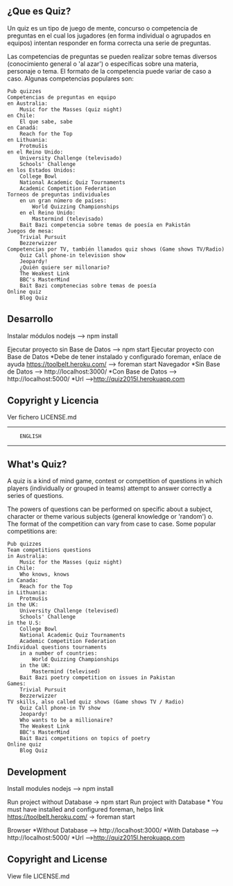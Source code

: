 ¿Que es Quiz?
-------------

Un quiz es un tipo de juego de mente, concurso o competencia de preguntas en el cual los jugadores (en forma individual o agrupados en equipos) intentan responder en forma correcta una serie de preguntas.

Las competencias de preguntas se pueden realizar sobre temas diversos (conocimiento general o 'al azar') o específicas sobre una materia, personaje o tema. El formato de la competencia puede variar de caso a caso. Algunas competencias populares son:

    Pub quizzes
    Competencias de preguntas en equipo
    en Australia:
        Music for the Masses (quiz night)
    en Chile:
        El que sabe, sabe
    en Canadá:
        Reach for the Top
    en Lithuania:
        Protmušis
    en el Reino Unido:
        University Challenge (televisado)
        Schools' Challenge
    en los Estados Unidos:
        College Bowl
        National Academic Quiz Tournaments
        Academic Competition Federation
    Torneos de preguntas individuales
        en un gran número de países:
            World Quizzing Championships
        en el Reino Unido:
            Mastermind (televisado)
        Bait Bazi competencia sobre temas de poesía en Pakistán
    Juegos de mesa:
        Trivial Pursuit
        Bezzerwizzer
    Competencias por TV, también llamados quiz shows (Game shows TV/Radio)
        Quiz Call phone-in television show
        Jeopardy!
        ¿Quién quiere ser millonario?
        The Weakest Link
        BBC's MasterMind
        Bait Bazi comptenecias sobre temas de poesía
    Online quiz
        Blog Quiz
        
 
 Desarrollo
 ----------
 Instalar módulos nodejs
    --> npm install

 Ejecutar proyecto sin Base de Datos
    --> npm start 
 Ejecutar proyecto con Base de Datos
    *Debe de tener instalado y configurado foreman, enlace de ayuda https://toolbelt.heroku.com/
    --> foreman start 
 Navegador
    *Sin Base de Datos
     --> http://localhost:3000/
    *Con Base de Datos
     --> http://localhost:5000/
    *Url
     -->http://quiz2015l.herokuapp.com
        
        
Copyright y Licencia
--------------------

Ver fichero LICENSE.md


---------------------
        ENGLISH
---------------------

What's Quiz?
-------------

A quiz is a kind of mind game, contest or competition of questions in which players (individually or grouped in teams) attempt to answer correctly a series of questions.

The powers of questions can be performed on specific about a subject, character or theme various subjects (general knowledge or 'random') o. The format of the competition can vary from case to case. Some popular competitions are:

    Pub quizzes
    Team competitions questions
    in Australia:
        Music for the Masses (quiz night)
    in Chile:
        Who knows, knows
    in Canada:
        Reach for the Top
    in Lithuania:
        Protmušis
    in the UK:
        University Challenge (televised)
        Schools' Challenge
    in the U.S:
        College Bowl
        National Academic Quiz Tournaments
        Academic Competition Federation
    Individual questions tournaments
        in a number of countries:
            World Quizzing Championships
        in the UK:
            Mastermind (televised)
        Bait Bazi poetry competition on issues in Pakistan
    Games:
        Trivial Pursuit
        Bezzerwizzer
    TV skills, also called quiz shows (Game shows TV / Radio)
        Quiz Call phone-in TV show
        Jeopardy!
        Who wants to be a millionaire?
        The Weakest Link
        BBC's MasterMind
        Bait Bazi competitions on topics of poetry
    Online quiz
        Blog Quiz
  
Development
-----------
  Install modules nodejs
     --> npm install

  Run project without Database
     -> npm start
  Run project with Database
     * You must have installed and configured foreman, helps link https://toolbelt.heroku.com/
     -> foreman start

  Browser
    *Without Database
     --> http://localhost:3000/
    *With Database
     --> http://localhost:5000/
    *Url
     -->http://quiz2015l.herokuapp.com
  
        
Copyright and License
---------------------
View file LICENSE.md
